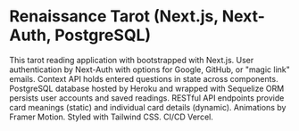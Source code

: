 # Renaissance Tarot (Next.js, Next-Auth, PostgreSQL)

This tarot reading application with bootstrapped with Next.js.  User authentication by Next-Auth with options for Google, GitHub, or "magic link" emails.  Context API holds entered questions in state across components.  PostgreSQL database hosted by Heroku and wrapped with Sequelize ORM persists user accounts and saved readings.  RESTful API endpoints provide card meanings (static) and individual card details (dynamic).  Animations by Framer Motion.  Styled with Tailwind CSS.  CI/CD Vercel.



